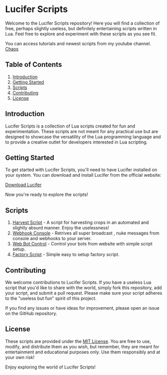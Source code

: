 # Lucifer Scripts

Welcome to the Lucifer Scripts repository! Here you will find a collection of free, perhaps slightly useless, but definitely entertaining scripts written in Lua. Feel free to explore and experiment with these scripts as you see fit.

You can access tutorials and newest scripts from my youtube channel.
[Chaos](https://www.youtube.com/@chaos_store)

## Table of Contents

1. [Introduction](#introduction)
2. [Getting Started](#getting-started)
3. [Scripts](#scripts)
4. [Contributing](#contributing)
5. [License](#license)

## Introduction

Lucifer Scripts is a collection of Lua scripts created for fun and experimentation. These scripts are not meant for any practical use but are designed to showcase the versatility of the Lua programming language and to provide a creative outlet for developers interested in Lua scripting.

## Getting Started

To get started with Lucifer Scripts, you'll need to have Lucifer installed on your system. You can download and install Lucifer from the official website:

[Download Lucifer](https://www.growtopia.dev/lucifer)


Now you're ready to explore the scripts!

## Scripts

1. [Harvest Script](https://github.com/BarisSenel/luciferScripts/blob/main/harvest.lua) - A script for harvesting crops in an automated and slightly absurd manner. Enjoy the uselessness!
2. [Webhook Console](https://github.com/BarisSenel/luciferScripts/blob/main/ConsoleRetrieve.lua) - Retrives all super broadcast , nuke messages from console and webhooks to your server.
3. [Web Bot Control](https://github.com/BarisSenel/Lucifer-Scripts/tree/main/web-bot-control) - Control your bots from website with simple script setup.
4. [Factory Script](https://github.com/BarisSenel/Lucifer-Scripts/blob/main/factory.lua) - Simple easy to setup factory script.
## Contributing

We welcome contributions to Lucifer Scripts. If you have a useless Lua script that you'd like to share with the world, simply fork this repository, add your script, and submit a pull request. Please make sure your script adheres to the "useless but fun" spirit of this project.

If you find any issues or have ideas for improvement, please open an issue on the GitHub repository.

## License

These scripts are provided under the [MIT License](LICENSE). You are free to use, modify, and distribute them as you wish, but remember, they are meant for entertainment and educational purposes only. Use them responsibly and at your own risk!

Enjoy exploring the world of Lucifer Scripts!
